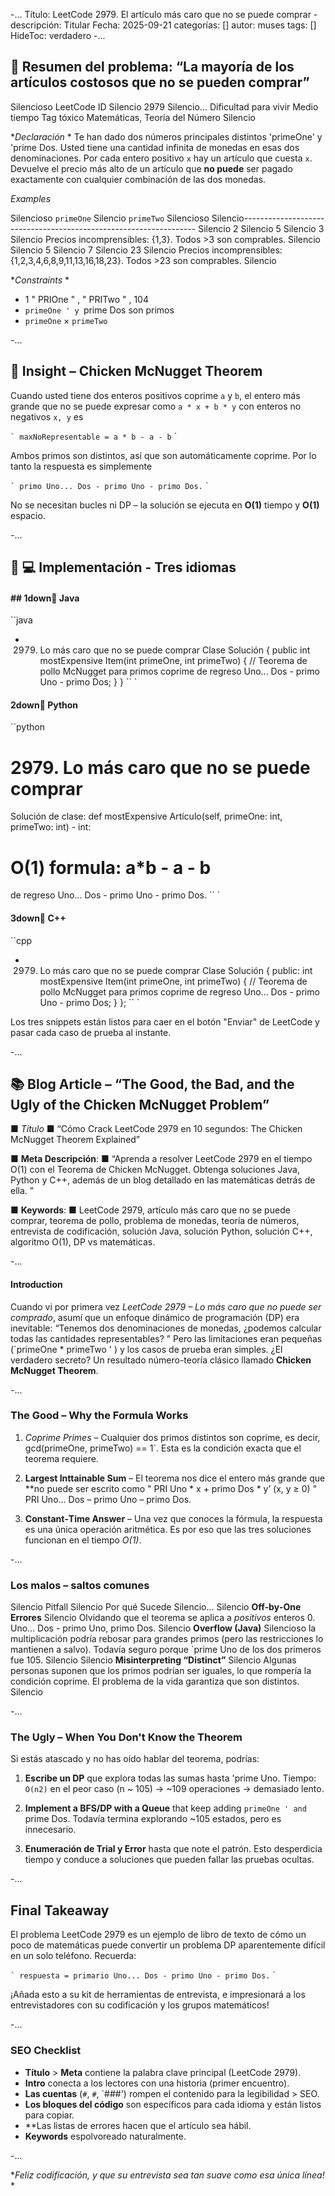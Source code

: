 -...
Título: LeetCode 2979. El artículo más caro que no se puede comprar -
descripción: Titular
Fecha: 2025-09-21
categorías: []
autor: muses
tags: []
HideToc: verdadero
-...
## 🎯 Resumen del problema: “La mayoría de los artículos costosos que no se pueden comprar”

Silencioso LeetCode ID Silencio 2979
Silencio...
Dificultad para vivir Medio tiempo
Tag tóxico Matemáticas, Teoría del Número Silencio

**Declaración* *
Te han dado dos números principales distintos 'primeOne' y 'prime Dos.
Usted tiene una cantidad infinita de monedas en esas dos denominaciones.
Por cada entero positivo `x` hay un artículo que cuesta `x`.
Devuelve el precio más alto de un artículo que **no puede** ser pagado exactamente con cualquier
combinación de las dos monedas.

*Examples*

Silencioso `primeOne` Silencio `primeTwo` Silencioso
Silencio------------------------------------------------------------------
Silencio 2 Silencio 5 Silencio 3 Silencio Precios incomprensibles: {1,3}. Todos >3 son comprables. Silencio
Silencio 5 Silencio 7 Silencio 23 Silencio Precios incomprensibles: {1,2,3,4,6,8,9,11,13,16,18,23}. Todos >23 son comprables. Silencio

**Constraints* *

* 1 " PRIOne " , " PRITwo " , 104
* `primeOne ' y `prime Dos son primos
* `primeOne` × `primeTwo`

-...

## 🔑 Insight – Chicken McNugget Theorem

Cuando usted tiene dos enteros positivos coprime `a` y `b`, el entero más grande que no se puede expresar como
`a * x + b * y` con enteros no negativos `x, y` es

`` `
maxNoRepresentable = a * b - a - b
`` `

Ambos primos son distintos, así que son automáticamente coprime.
Por lo tanto la respuesta es simplemente

`` `
primo Uno... Dos - primo Uno - primo Dos.
`` `

No se necesitan bucles ni DP – la solución se ejecuta en **O(1)** tiempo y **O(1)** espacio.

-...

## 🧑 💻 Implementación - Tres idiomas

#### ## 1down⃣ Java

``java
- 2979. Lo más caro que no se puede comprar
Clase Solución {
public int mostExpensive Item(int primeOne, int primeTwo) {
// Teorema de pollo McNugget para primos coprime
de regreso Uno... Dos - primo Uno - primo Dos;
}
}
`` `

#### 2down⃣ Python

``python
# 2979. Lo más caro que no se puede comprar
Solución de clase:
def mostExpensive Artículo(self, primeOne: int, primeTwo: int) - int:
# O(1) formula: a*b - a - b
de regreso Uno... Dos - primo Uno - primo Dos.
`` `

#### 3down⃣ C++

``cpp
- 2979. Lo más caro que no se puede comprar
Clase Solución {
public:
int mostExpensive Item(int primeOne, int primeTwo) {
// Teorema de pollo McNugget para primos coprime
de regreso Uno... Dos - primo Uno - primo Dos;
}
};
`` `

Los tres snippets están listos para caer en el botón "Enviar" de LeetCode y pasar cada caso de prueba al instante.

-...

## 📚 Blog Article – “The Good, the Bad, and the Ugly of the Chicken McNugget Problem”

■ *Título*
■ “Cómo Crack LeetCode 2979 en 10 segundos: The Chicken McNugget Theorem Explained”

■ **Meta Descripción**:
■ “Aprenda a resolver LeetCode 2979 en el tiempo O(1) con el Teorema de Chicken McNugget. Obtenga soluciones Java, Python y C++, además de un blog detallado en las matemáticas detrás de ella. ”

■ **Keywords**:
■ LeetCode 2979, artículo más caro que no se puede comprar, teorema de pollo, problema de monedas, teoría de números, entrevista de codificación, solución Java, solución Python, solución C++, algoritmo O(1), DP vs matemáticas.

-...

#### Introduction

Cuando vi por primera vez *LeetCode 2979 – Lo más caro que no puede ser comprado*, asumí que un enfoque dinámico de programación (DP) era inevitable: “Tenemos dos denominaciones de monedas, ¿podemos calcular todas las cantidades representables? ”
Pero las limitaciones eran pequeñas (`primeOne * primeTwo ' ) y los casos de prueba eran simples.
¿El verdadero secreto? Un resultado número-teoría clásico llamado **Chicken McNugget Theorem**.

-...

### The Good – Why the Formula Works

1. *Coprime Primes* – Cualquier dos primos distintos son coprime, es decir, gcd(primeOne, primeTwo) == 1`.
Esta es la condición exacta que el teorema requiere.

2. **Largest Inttainable Sum** – El teorema nos dice el entero más grande que **no puede ser escrito como
" PRI Uno * x + primo Dos * y’ (x, y ≥ 0)
" PRI Uno... Dos – primo Uno – primo Dos.

3. **Constant‐Time Answer** – Una vez que conoces la fórmula, la respuesta es una única operación aritmética.
Es por eso que las tres soluciones funcionan en el tiempo *O(1)*.

-...

### Los malos – saltos comunes

Silencio Pitfall Silencio Por qué Sucede
Silencio...
Silencio **Off‐by‐One Errores** Silencio Olvidando que el teorema se aplica a *positivos* enteros 0. Uno... Dos - primo Uno, primo Dos.
Silencio **Overflow (Java)** Silencioso la multiplicación podría rebosar para grandes primos (pero las restricciones lo mantienen a salvo). Todavía seguro porque `prime Uno de los dos primeros fue 105. Silencio
Silencio **Misinterpreting “Distinct”** Silencio Algunas personas suponen que los primos podrían ser iguales, lo que rompería la condición coprime. El problema de la vida garantiza que son distintos. Silencio

-...

### The Ugly – When You Don't Know the Theorem

Si estás atascado y no has oído hablar del teorema, podrías:

1. **Escribe un DP** que explora todas las sumas hasta 'prime Uno.
Tiempo: `O(n2)` en el peor caso (n ~ 105) → ~109 operaciones → demasiado lento.

2. **Implement a BFS/DP with a Queue** that keep adding `primeOne ' and `prime Dos.
Todavía termina explorando ~105 estados, pero es innecesario.

3. **Enumeración de Trial y Error** hasta que note el patrón.
Esto desperdicia tiempo y conduce a soluciones que pueden fallar las pruebas ocultas.

-...

## Final Takeaway

El problema LeetCode 2979 es un ejemplo de libro de texto de cómo un poco de matemáticas puede convertir un problema DP aparentemente difícil en un solo teléfono.
Recuerda:

`` `
respuesta = primario Uno... Dos - primo Uno - primo Dos.
`` `

¡Añada esto a su kit de herramientas de entrevista, e impresionará a los entrevistadores con su codificación y los grupos matemáticos!

-...

### SEO Checklist

- **Título** > **Meta** contiene la palabra clave principal (LeetCode 2979).
- **Intro** conecta a los lectores con una historia (primer encuentro).
- **Las cuentas** (`#`, `#`, `###') rompen el contenido para la legibilidad > SEO.
- **Los bloques del código** son específicos para cada idioma y están listos para copiar.
- **Las listas de errores hacen que el artículo sea hábil.
- **Keywords** espolvoreado naturalmente.

-...

**Feliz codificación, y que su entrevista sea tan suave como esa única línea!* *